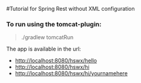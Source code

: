 #Tutorial for Spring Rest without XML configuration

### To run using the tomcat-plugin:
> ./gradlew tomcatRun

The app is available in the url:

* <http://localhost:8080/hswx/hello>
* <http://localhost:8080/hswx/hi>
* <http://localhost:8080/hswx/hi/yournamehere>
